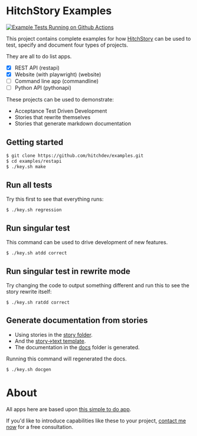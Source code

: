 # HitchStory Examples

[![Example Tests Running on Github Actions](https://github.com/hitchdev/examples/actions/workflows/regression.yml/badge.svg)](https://github.com/hitchdev/examples/actions/workflows/regression.yml)

This project contains complete examples for how
[HitchStory](https://hitchdev.com/hitchstory)
can be used to test, specify and document four
types of projects.

They are all to do list apps.

- [X] REST API (restapi)
- [X] Website (with playwright) (website)
- [ ] Command line app (commandline)
- [ ] Python API (pythonapi)

These projects can be used to demonstrate:

* Acceptance Test Driven Development
* Stories that rewrite themselves
* Stories that generate markdown documentation


## Getting started

```bash
$ git clone https://github.com/hitchdev/examples.git
$ cd examples/restapi
$ ./key.sh make
```

## Run all tests

Try this first to see that everything runs:

```
$ ./key.sh regression
```

## Run singular test

This command can be used to drive development of new features.

```
$ ./key.sh atdd correct
```

## Run singular test in rewrite mode

Try changing the code to output something different and run this to 
see the story rewrite itself:

```
$ ./key.sh ratdd correct
```

## Generate documentation from stories

* Using stories in the [story folder](https://github.com/hitchdev/examples/tree/main/restapi/story).
* And the [story->text template](https://github.com/hitchdev/examples/blob/main/restapi/hitch/docstory.yml).
* The documentation in the [docs](https://github.com/hitchdev/examples/tree/main/restapi/docs) folder is generated.

Running this command will regenerated the docs.

```
$ ./key.sh docgen
```


# About

All apps here are based upon
[this simple to do app](https://github.com/ovinokurov/ToDo).

If you'd like to introduce capabilities like these to your project, [contact me now](hitchdev.com/consulting) for a free consultation.
